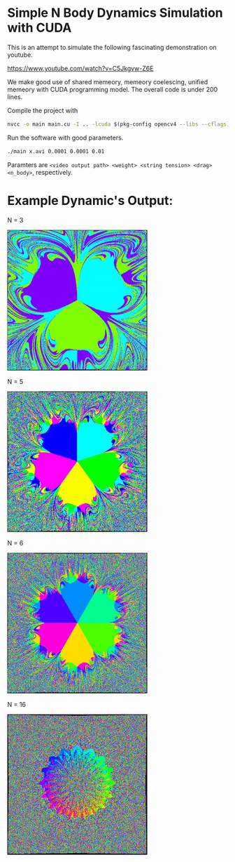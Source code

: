 # Simple N Body Dynamics Simulation with CUDA

This is an attempt to simulate the following fascinating demonstration on youtube.

https://www.youtube.com/watch?v=C5Jkgvw-Z6E

We make good use of shared memeory, memeory coelescing, unified memeory with CUDA programming model.
The overall code is under 200 lines.

Compile the project with

```sh
nvcc -o main main.cu -I .. -lcuda $(pkg-config opencv4 --libs --cflags)
```

Run the software with good parameters.

```sh
./main x.avi 0.0001 0.0001 0.01
```

Paramters are `<video output path> <weight> <string tension> <drag> <n_body>`, respectively.

# Example Dynamic's Output:

N = 3

![](contents/out3.gif)

N = 5

![](contents/out5.gif)

N = 6

![](contents/out6.gif)

N = 16

![](contents/out16.gif)
